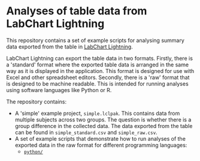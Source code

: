 # Analyses of table data from LabChart Lightning

This repository contains a set of example scripts for analysing summary data
exported from the table in
[LabChart Lightning](https://www.adinstruments.com/products/labchart/lightning).

LabChart Lightning can export the table data in two formats. Firstly, there is
a 'standard' format where the exported table data is arranged in the same way
as it is displayed in the application. This format is designed for use with
Excel and other spreadsheet editors. Secondly, there is a 'raw' format that is
designed to be machine readable. This is intended for running analyses using
software languages like Python or R.

The repository contains:
 + A 'simple' example project, `simple.lclpak`. This contains data from
   multiple subjects across two groups. The question is whether there is a
   group difference in the collected data. The data exported from the table
   can be found in `simple_standard.csv` and `simple_raw.csv`.
 + A set of example scripts that demonstrate how to run analyses of the
   exported data in the raw format for different programming languages:
    + [`python/`](./python)
